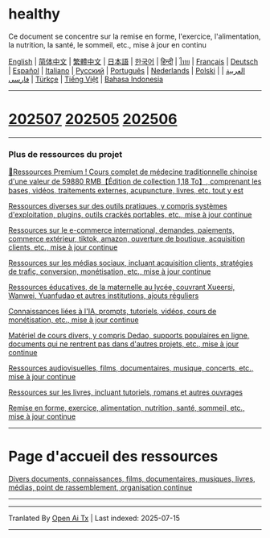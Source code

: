 # healthy
Ce document se concentre sur la remise en forme, l'exercice, l'alimentation, la nutrition, la santé, le sommeil, etc., mise à jour en continu

[English](https://openaitx.github.io/view.html?user=mswnlz&project=healthy&lang=en) | [简体中文](https://openaitx.github.io/view.html?user=mswnlz&project=healthy&lang=zh-CN) | [繁體中文](https://openaitx.github.io/view.html?user=mswnlz&project=healthy&lang=zh-TW) | [日本語](https://openaitx.github.io/view.html?user=mswnlz&project=healthy&lang=ja) | [한국어](https://openaitx.github.io/view.html?user=mswnlz&project=healthy&lang=ko) | [हिन्दी](https://openaitx.github.io/view.html?user=mswnlz&project=healthy&lang=hi) | [ไทย](https://openaitx.github.io/view.html?user=mswnlz&project=healthy&lang=th) | [Français](https://openaitx.github.io/view.html?user=mswnlz&project=healthy&lang=fr) | [Deutsch](https://openaitx.github.io/view.html?user=mswnlz&project=healthy&lang=de) | [Español](https://openaitx.github.io/view.html?user=mswnlz&project=healthy&lang=es) | [Italiano](https://openaitx.github.io/view.html?user=mswnlz&project=healthy&lang=it) | [Русский](https://openaitx.github.io/view.html?user=mswnlz&project=healthy&lang=ru) | [Português](https://openaitx.github.io/view.html?user=mswnlz&project=healthy&lang=pt) | [Nederlands](https://openaitx.github.io/view.html?user=mswnlz&project=healthy&lang=nl) | [Polski](https://openaitx.github.io/view.html?user=mswnlz&project=healthy&lang=pl) | [العربية](https://openaitx.github.io/view.html?user=mswnlz&project=healthy&lang=ar) | [فارسی](https://openaitx.github.io/view.html?user=mswnlz&project=healthy&lang=fa) | [Türkçe](https://openaitx.github.io/view.html?user=mswnlz&project=healthy&lang=tr) | [Tiếng Việt](https://openaitx.github.io/view.html?user=mswnlz&project=healthy&lang=vi) | [Bahasa Indonesia](https://openaitx.github.io/view.html?user=mswnlz&project=healthy&lang=id)


--------------
# [202507](https://raw.githubusercontent.com/mswnlz/healthy/main/202507.md) [202505](https://raw.githubusercontent.com/mswnlz/healthy/main/202505.md) [202506](https://raw.githubusercontent.com/mswnlz/healthy/main/202506.md)

---------------
### Plus de ressources du projet

[🎁Ressources Premium ! Cours complet de médecine traditionnelle chinoise d'une valeur de 59880 RMB【Édition de collection 1,18 To】, comprenant les bases, vidéos, traitements externes, acupuncture, livres, etc. tout y est](https://github.com/mswnlz/chinese-traditional)

[Ressources diverses sur des outils pratiques, y compris systèmes d'exploitation, plugins, outils crackés portables, etc., mise à jour continue](https://github.com/mswnlz/tools)


[Ressources sur le e-commerce international, demandes, paiements, commerce extérieur, tiktok, amazon, ouverture de boutique, acquisition clients, etc., mise à jour continue](https://github.com/mswnlz/cross-border)

[Ressources sur les médias sociaux, incluant acquisition clients, stratégies de trafic, conversion, monétisation, etc., mise à jour continue](https://github.com/mswnlz/self-media)

[Ressources éducatives, de la maternelle au lycée, couvrant Xueersi, Wanwei, Yuanfudao et autres institutions, ajouts réguliers](https://github.com/mswnlz/edu-knowlege)

[Connaissances liées à l'IA, prompts, tutoriels, vidéos, cours de monétisation, etc., mise à jour continue](https://github.com/mswnlz/AIknowledge)

[Matériel de cours divers, y compris Dedao, supports populaires en ligne, documents qui ne rentrent pas dans d'autres projets, etc., mise à jour continue](https://github.com/mswnlz/curriculum)

[Ressources audiovisuelles, films, documentaires, musique, concerts, etc., mise à jour continue](https://github.com/mswnlz/movies)

[Ressources sur les livres, incluant tutoriels, romans et autres ouvrages](https://github.com/mswnlz/book)

[Remise en forme, exercice, alimentation, nutrition, santé, sommeil, etc., mise à jour continue](https://github.com/mswnlz/healthy)


---------------
# Page d'accueil des ressources
[Divers documents, connaissances, films, documentaires, musiques, livres, médias, point de rassemblement, organisation continue](https://github.com/mswnlz)

---------------


---

Tranlated By [Open Ai Tx](https://github.com/OpenAiTx/OpenAiTx) | Last indexed: 2025-07-15

---